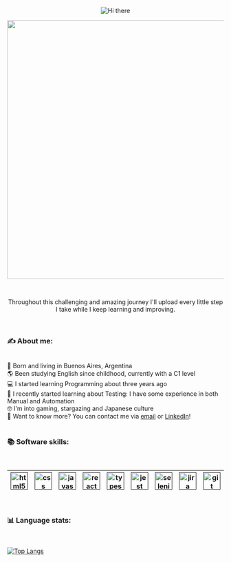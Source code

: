 <p align="center">
  <img src="https://i.ibb.co/1z9M3jS/Welcome.png" alt="Hi there" />
</p>

<p align="center">
  <img src="https://raw.githubusercontent.com/catppuccin/catppuccin/main/assets/palette/macchiato.png" width="600" />
</p>

<br />
<p align="center">
Throughout this challenging and amazing journey I'll upload every little step I take while I keep learning and improving.
</p>
<br/>

### ✍ About me:
<br />
🏡 Born and living in Buenos Aires, Argentina
<br />
🌎 Been studying English since childhood, currently with a C1 level
<br />
💻 I started learning Programming about three years ago
<br />
🐛 I recently started learning about Testing: I have some experience in both Manual and Automation
<br />
🤓 I'm into gaming, stargazing and Japanese culture
<br />
📨 Want to know more? You can contact me via <a href=mailto:"ledesmakv@gmail.com" target=_blank">email</a> or <a href="https://linkedin.com/in/ledesmakv" target="_blank">LinkedIn</a>!
<br />
<br />

### 📚 Software skills:
<br />


| [<img src="https://cdn.jsdelivr.net/gh/devicons/devicon/icons/html5/html5-original-wordmark.svg" alt="html5" width="40" height="40">]() |  [<img src="https://cdn.jsdelivr.net/gh/devicons/devicon/icons/css3/css3-original-wordmark.svg" alt="css" width="40" height="40">]() |  [<img src="https://cdn.jsdelivr.net/gh/devicons/devicon/icons/javascript/javascript-original.svg" alt="javascript" width="40" height="40">]() |  [<img src="https://cdn.jsdelivr.net/gh/devicons/devicon/icons/react/react-original.svg" alt="react" width="40" height="40">]() |  [<img src="https://cdn.jsdelivr.net/gh/devicons/devicon/icons/typescript/typescript-original.svg" alt="typescript" width="40" height="40">]() |  [<img src="https://cdn.jsdelivr.net/gh/devicons/devicon/icons/jest/jest-plain.svg" alt="jest" width="40" height="40">]() |  [<img src="https://cdn.jsdelivr.net/gh/devicons/devicon/icons/selenium/selenium-original.svg" alt="selenium" width="40" height="40">]() |  [<img src="https://cdn.jsdelivr.net/gh/devicons/devicon/icons/jira/jira-original.svg" alt="jira" width="40" height="40">]() |  [<img src="https://cdn.jsdelivr.net/gh/devicons/devicon/icons/git/git-original.svg" alt="git" width="40" height="40">]() |  [<img src="https://cdn.jsdelivr.net/gh/devicons/devicon/icons/vscode/vscode-original.svg" alt="vscode" width="40" height="40">]() |  [<img src="https://cdn.jsdelivr.net/gh/devicons/devicon/icons/npm/npm-original-wordmark.svg" alt="npm" width="40" height="40">]() |  [<img src="https://cdn.jsdelivr.net/gh/devicons/devicon/icons/yarn/yarn-original.svg" alt="yarn" width="40" height="40">]() |  [<img src="https://cdn.jsdelivr.net/gh/devicons/devicon/icons/pytest/pytest-original.svg" alt="pytest" width="40" height="40">]()
|---|---|---|---|---|---|---|---|---|---|---|---|---|


<br />

### 📊 Language stats:
<br />

[![Top Langs](https://github-readme-stats.vercel.app/api/top-langs/?username=anuraghazra&layout=compact)](https://github.com/anuraghazra/github-readme-stats)
